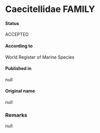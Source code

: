Caecitellidae FAMILY
=======

#### Status
ACCEPTED

#### According to
World Register of Marine Species

#### Published in
null

#### Original name
null

### Remarks
null